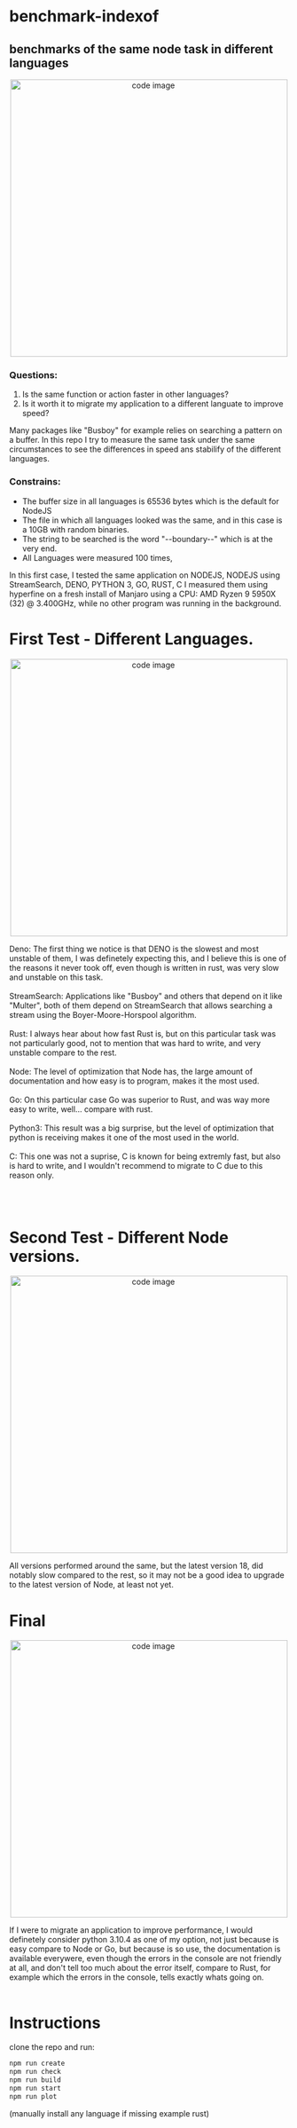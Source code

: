 # benchmark-indexof
## benchmarks of the same node task in different languages
<p align="center">
<img src="https://user-images.githubusercontent.com/45242501/173290738-2b855a27-176d-4452-ae02-0fde0cbc6efa.png" alt="code image" width="whatever" height="500">
</p>

### Questions:
1. Is the same function or action faster in other languages?
2. Is it worth it to migrate my application to a different languate to improve speed?

Many packages like "Busboy" for example relies on searching a pattern on a buffer. In this repo I try to measure the same task under the same circumstances to see the differences in speed ans stabilify of the different languages.
### Constrains:
- The buffer size in all languages is 65536 bytes which is the default for NodeJS
- The file in which all languages looked was the same, and in this case is a 10GB with random binaries. 
- The string to be searched is the word "--boundary--" which is at the very end.
- All Languages were measured 100 times, 

In this first case, I tested the same application on NODEJS, NODEJS using StreamSearch, DENO, PYTHON 3, GO, RUST, C
I measured them using hyperfine on a fresh install of Manjaro using a CPU: AMD Ryzen 9 5950X (32) @ 3.400GHz, while no other program was running in the background.

# First Test - Different Languages.
<p align="center">
<img src="https://user-images.githubusercontent.com/45242501/173308425-53aa65c7-0e56-4245-85f9-e95af4f12104.png" alt="code image" width="whatever" height="500">
</p>

Deno: The first thing we notice is that DENO is the slowest and most unstable of them, I was definetely expecting this, and I believe this is one of the reasons it never took off, even though is written in rust, was very slow and unstable on this task.
<br/><br/>
StreamSearch: Applications like "Busboy" and others that depend on it like "Multer", both of them depend on StreamSearch that allows searching a stream using the Boyer-Moore-Horspool algorithm.
<br/><br/>
Rust: I always hear about how fast Rust is, but on this particular task was not particularly good, not to mention that was hard to write, and very unstable compare to the rest.
<br/><br/>
Node: The level of optimization that Node has, the large amount of documentation and how easy is to program, makes it the most used.
<br/><br/>
Go: On this particular case Go was superior to Rust, and was way more easy to write, well... compare with rust.
<br/><br/>
Python3: This result was a big surprise, but the level of optimization that python is receiving makes it one of the most used in the world.
<br/><br/>
C: This one was not a suprise, C is known for being extremly fast, but also is hard to write, and I wouldn't recommend to migrate to C due to this reason only.

<br/><br/>
# Second Test - Different Node versions.
<p align="center">
<img src="https://user-images.githubusercontent.com/45242501/173308756-7cafde70-7463-4e69-bdc6-64b480f2f9fc.png" alt="code image" width="whatever" height="500">
</p>

All versions performed around the same, but the latest version 18, did notably slow compared to the rest, so it may not be a good idea to upgrade to the latest version of Node, at least not yet.

# Final 
<p align="center">
<img src="https://user-images.githubusercontent.com/45242501/173308995-58fc6e9c-0623-40fe-a08d-34ed75649a95.png" alt="code image" width="whatever" height="500">
</p>

If I were to migrate an application to improve performance, I would definetely consider python 3.10.4 as one of my option, not just because is easy compare to Node or Go, but because is so use, the documentation is available everywere, even though the errors in the console are not friendly at all, and don't tell too much about the error itself, compare to Rust, for example which the errors in the console, tells exactly whats going on. 
<br/><br/>

# Instructions

clone the repo and run:

```bash
npm run create
npm run check
npm run build
npm run start
npm run plot
```

(manually install any language if missing example rust)
